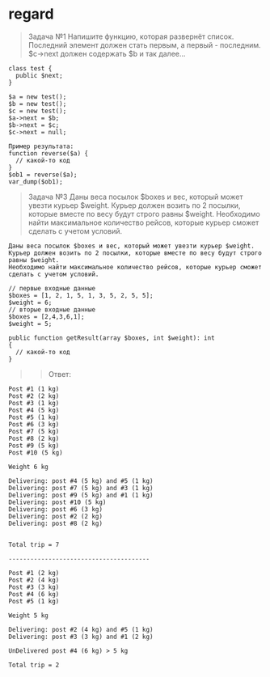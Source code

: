 # regard

> Задача №1
Напишите функцию, которая развернёт список.
Последний элемент должен стать первым, а первый - последним. 
$c→next должен содержать $b и так далее...

``` 
class test {
  public $next;
}

$a = new test();
$b = new test();
$c = new test();
$a->next = $b;
$b->next = $c;
$c->next = null;

Пример результата:
function reverse($a) {
  // какой-то код
}
$ob1 = reverse($a);
var_dump($ob1);
```

> Задача №3
Даны веса посылок $boxes и вес, который может увезти курьер $weight.
Курьер должен возить по 2 посылки, которые вместе по весу будут строго равны $weight.
Необходимо найти максимальное количество рейсов, которые курьер сможет сделать с учетом условий.
```
Даны веса посылок $boxes и вес, который может увезти курьер $weight.
Курьер должен возить по 2 посылки, которые вместе по весу будут строго равны $weight.
Необходимо найти максимальное количество рейсов, которые курьер сможет сделать с учетом условий.

// первые входные данные
$boxes = [1, 2, 1, 5, 1, 3, 5, 2, 5, 5];
$weight = 6;
// вторые входные данные
$boxes = [2,4,3,6,1];
$weight = 5;

public function getResult(array $boxes, int $weight): int
{
  // какой-то код
}
```
>> Ответ: 
```
Post #1 (1 kg)
Post #2 (2 kg)
Post #3 (1 kg)
Post #4 (5 kg)
Post #5 (1 kg)
Post #6 (3 kg)
Post #7 (5 kg)
Post #8 (2 kg)
Post #9 (5 kg)
Post #10 (5 kg)

Weight 6 kg

Delivering: post #4 (5 kg) and #5 (1 kg)
Delivering: post #7 (5 kg) and #3 (1 kg)
Delivering: post #9 (5 kg) and #1 (1 kg)
Delivering: post #10 (5 kg)
Delivering: post #6 (3 kg)
Delivering: post #2 (2 kg)
Delivering: post #8 (2 kg)


Total trip = 7

---------------------------------------

Post #1 (2 kg)
Post #2 (4 kg)
Post #3 (3 kg)
Post #4 (6 kg)
Post #5 (1 kg)

Weight 5 kg

Delivering: post #2 (4 kg) and #5 (1 kg)
Delivering: post #3 (3 kg) and #1 (2 kg)

UnDelivered post #4 (6 kg) > 5 kg

Total trip = 2
```

